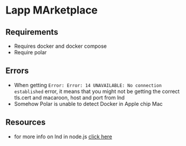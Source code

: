 # Lapp MArketplace

## Requirements
- Requires docker and docker compose
- Require polar

## Errors
- When getting `Error: Error: 14 UNAVAILABLE: No connection established` error, it means that you might not be getting the correct tls.cert and macaroon, host and port from lnd 
- Somehow Polar is unable to detect Docker in Apple chip Mac

## Resources
- for more info on lnd in node.js [click here](https://github.com/lightningnetwork/lnd/blob/master/docs/grpc/javascript.md)